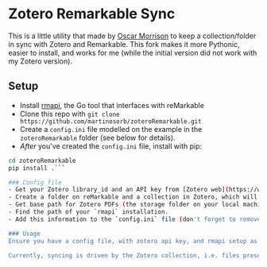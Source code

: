 # Zotero Remarkable Sync

This is a little utility that made by [Oscar Morrison](https://github.com/oscarmorrison/zoteroRemarkable) to keep a collection/folder in sync with Zotero and Remarkable. This fork makes it more Pythonic, easier to install, and works for me (while the initial version did not work with my Zotero version).

## Setup
 - Install [rmapi](https://github.com/juruen/rmapi), the Go tool that interfaces with reMarkable
 - Clone this repo with `git clone https://github.com/martinosorb/zoteroRemarkable.git`
 - Create a `config.ini` file modelled on the example in the `zoteroRemarkable` folder (see below for details).
 - *After* you've created the `config.ini` file, install with pip:
 ```bash
 cd zoteroRemarkable
 pip install .```

### Config file
- Get your Zotero library_id and an API key from [Zotero web](https://www.zotero.org/settings/keys).
- Create a folder on reMarkable and a collection in Zotero, which will be synced to each other.
- Get base path for Zotero PDFs (the storage folder on your local machine, for me this is /Users/johndoe/Documents/Zotero/storage).
- Find the path of your `rmapi` installation.
- Add this information to the `config.ini` file (don't forget to remove `_EXAMPLE` from the name).

### Usage
Ensure you have a config file, with zotero api key, and rmapi setup as described above. Then to sync, at any time from any terminal, just run: `python3 -m zoteroRemarkable`.

Currently, syncing is driven by the Zotero collection, i.e. files present in the collection will be uploaded to the reMarkable, and files _not_ present in the collection but present on the reMarkable _will be deleted from the reMarkable_. Note that this may cause loss of your annotations if you're not careful. I'm working on a better solution.
